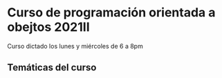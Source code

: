 # Curso de programación orientada a obejtos 2021II

Curso dictado los lunes y miércoles de 6 a 8pm

## Temáticas del curso
